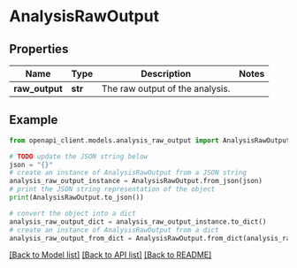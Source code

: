 # AnalysisRawOutput


## Properties

Name | Type | Description | Notes
------------ | ------------- | ------------- | -------------
**raw_output** | **str** | The raw output of the analysis. | 

## Example

```python
from openapi_client.models.analysis_raw_output import AnalysisRawOutput

# TODO update the JSON string below
json = "{}"
# create an instance of AnalysisRawOutput from a JSON string
analysis_raw_output_instance = AnalysisRawOutput.from_json(json)
# print the JSON string representation of the object
print(AnalysisRawOutput.to_json())

# convert the object into a dict
analysis_raw_output_dict = analysis_raw_output_instance.to_dict()
# create an instance of AnalysisRawOutput from a dict
analysis_raw_output_from_dict = AnalysisRawOutput.from_dict(analysis_raw_output_dict)
```
[[Back to Model list]](../README.md#documentation-for-models) [[Back to API list]](../README.md#documentation-for-api-endpoints) [[Back to README]](../README.md)


